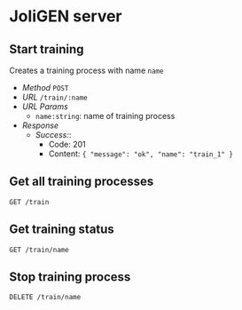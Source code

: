 # JoliGEN server

## Start training

Creates a training process with name `name`

- *Method* `POST`
- *URL* `/train/:name`
- *URL Params*
    - `name:string`: name of training process 
- *Response*
    - *Success:*:
        - Code: 201
        - Content: `{ "message": "ok", "name": "train_1" }`

## Get all training processes

`GET /train`

## Get training status

`GET /train/name`

## Stop training process

`DELETE /train/name`
